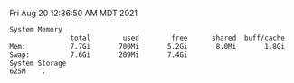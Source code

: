Fri Aug 20 12:36:50 AM MDT 2021
```bash
System Memory
               total        used        free      shared  buff/cache   available
Mem:           7.7Gi       700Mi       5.2Gi       8.0Mi       1.8Gi       6.7Gi
Swap:          7.6Gi       209Mi       7.4Gi
System Storage
625M	.
```
```bash
